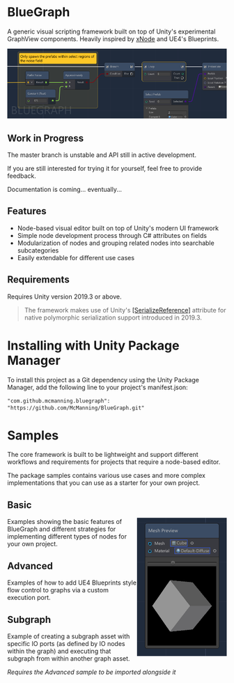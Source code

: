 
# BlueGraph

A generic visual scripting framework built on top of Unity's experimental GraphView components. Heavily inspired by [xNode](https://github.com/Siccity/xNode) and UE4's Blueprints. 

![BlueGraph Preview](Documentation~/Preview.png)


## Work in Progress

The master branch is unstable and API still in active development.

If you are still interested for trying it for yourself, feel free to provide feedback. 

Documentation is coming... eventually...


## Features

* Node-based visual editor built on top of Unity's modern UI framework
* Simple node development process through C# attributes on fields 
* Modularization of nodes and grouping related nodes into searchable subcategories
* Easily extendable for different use cases


## Requirements

Requires Unity version 2019.3 or above. 

>The framework makes use of Unity's [[SerializeReference]](https://docs.unity3d.com/ScriptReference/SerializeReference.html) attribute for native polymorphic serialization support introduced in 2019.3.


# Installing with Unity Package Manager

To install this project as a Git dependency using the Unity Package Manager, add the following line to your project's manifest.json:

```
"com.github.mcmanning.bluegraph": "https://github.com/McManning/BlueGraph.git"
```


# Samples

The core framework is built to be lightweight and support different workflows and requirements for projects that require a node-based editor. 

The package samples contains various use cases and more complex implementations that you can use as a starter for your own project.

## Basic

<img align="right" src="Documentation~/MeshPreview.png">

Examples showing the basic features of BlueGraph and different strategies for implementing different types of nodes for your own project.

## Advanced

Examples of how to add UE4 Blueprints style flow control to graphs via a custom execution port. 

## Subgraph

Example of creating a subgraph asset with specific IO ports (as defined by IO nodes within the graph) and executing that subgraph from within another graph asset.

*Requires the Advanced sample to be imported alongside it*
